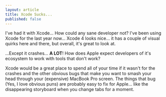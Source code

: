 ```yaml
---
layout: article
title: Xcode Sucks...
published: false
---
```


I've had it with Xcode... How could any sane developer not? I've been using Xcode for the last year now... Xcode 4
looks nice... it has a couple of visual quirks here and there, but overall, it's great to look at.

...Except it crashes... **A LOT**! How does Apple expect developers of it's ecosystem to work with tools that don't work?

Xcode would be a great place to spend all of your time if it wasn't for the crashes and the other obvious bugs that make
you want to smash your head through your (expensive) MacBook Pro screen. The things that bug (Yes, I love obvious puns)
are probably easy to fix for Apple... like the disappearing storyboard when you change tabs for a moment.